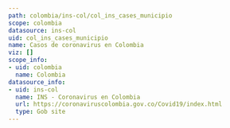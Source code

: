 ```yaml
---
path: colombia/ins-col/col_ins_cases_municipio
scope: colombia
datasource: ins-col
uid: col_ins_cases_municipio
name: Casos de coronavirus en Colombia
viz: []
scope_info:
- uid: colombia
  name: Colombia
datasource_info:
- uid: ins-col
  name: INS - Coronavirus en Colombia
  url: https://coronaviruscolombia.gov.co/Covid19/index.html
  type: Gob site
---
```


